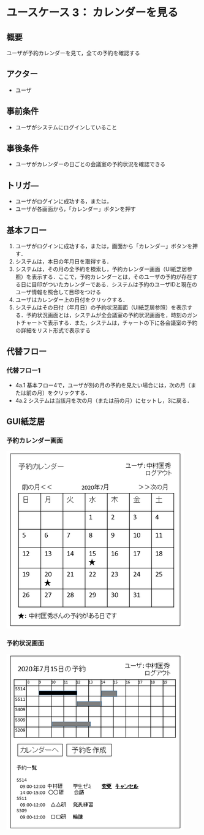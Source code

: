 # ユースケース 3： カレンダーを見る

## 概要
ユーザが予約カレンダーを見て，全ての予約を確認する

## アクター
- ユーザ

## 事前条件
- ユーザがシステムにログインしていること

## 事後条件
- ユーザがカレンダーの日ごとの会議室の予約状況を確認できる

## トリガ―
- ユーザがログインに成功する，または，
- ユーザが各画面から，「カレンダー」ボタンを押す

## 基本フロー
1. ユーザがログインに成功する，または，画面から「カレンダー」ボタンを押す．
2. システムは，本日の年月日を取得する．
3. システムは，その月の全予約を検索し，予約カレンダー画面（UI紙芝居参照）を表示する．ここで，予約カレンダーとは，そのユーザの予約が存在する日に目印がついたカレンダーである．システムは予約のユーザIDと現在のユーザ情報を照合して目印をつける
4. ユーザはカレンダー上の日付をクリックする．
5. システムはその日付（年月日）の予約状況画面（UI紙芝居参照）を表示する．予約状況画面とは，システムが全会議室の予約状況画面を，時刻のガントチャートで表示する．また，システムは，チャートの下に各会議室の予約の詳細をリスト形式で表示する

## 代替フロー
### 代替フロー1
- 4a.1  基本フロー4で，ユーザが別の月の予約を見たい場合には，次の月（または前の月）をクリックする．
- 4a.2  システムは当該月を次の月（または前の月）にセットし，3に戻る．

## GUI紙芝居
### 予約カレンダー画面
<img src="img/scr_calendar.png">

### 予約状況画面
<img src="img/scr_day.png">

